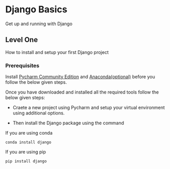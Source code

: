 # Django Basics

Get up and running with Django

## Level One

How to install and setup your first Django project

### Prerequisites

Install [Pycharm Community Edition](https://www.jetbrains.com/pycharm/download/#section=windows) and [Anaconda(optional)](https://www.anaconda.com/distribution/) before you follow the below given steps.

Once you have downloaded and installed all the required tools follow the below given steps:

* Craete a new project using Pycharm and setup your virtual environment using additional options.

* Then install the Django package using the command 

If you are using conda 
```
conda install django  
```

If you are using pip 
```
pip install django
```